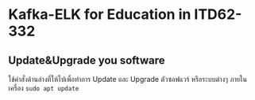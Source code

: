 # Kafka-ELK for Education in ITD62-332
## Update&Upgrade you software 
ใช้คำสั่งด้านล่างที่ให้ไปเพื่อทำการ Update และ Upgrade ตัวซอฟแวร์ หรือระบบต่างๆ ภายในเครื่อง
```sudo apt update```
